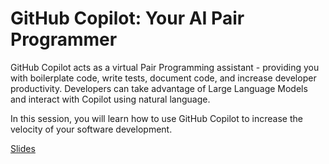 # GitHub Copilot: Your AI Pair Programmer

GitHub Copilot acts as a virtual Pair Programming assistant - providing you with boilerplate code, write tests, document code, and increase developer productivity. Developers can take advantage of Large Language Models and interact with Copilot using natural language.

In this session, you will learn how to use GitHub Copilot to increase the velocity of your software development.

[Slides](https://1drv.ms/p/c/7048ec40c0ac24c1/EYDqjxhknNtHvptRYhST7m0B271ecXnxJ_QK2W5T0k8HRw?e=Zd1nVR)
